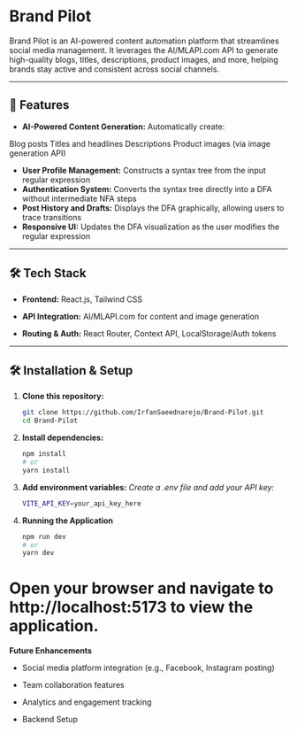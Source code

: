 #  Brand Pilot

Brand Pilot is an AI-powered content automation platform that streamlines social media management. It leverages the AI/MLAPI.com API to generate high-quality blogs, titles, descriptions, product images, and more, helping brands stay active and consistent across social channels.

---

## 🧠 Features

- **AI-Powered Content Generation:** Automatically create:

Blog posts
Titles and headlines
Descriptions
Product images (via image generation API)

- **User Profile Management:** Constructs a syntax tree from the input regular expression
- **Authentication System:** Converts the syntax tree directly into a DFA without intermediate NFA steps
- **Post History and Drafts:** Displays the DFA graphically, allowing users to trace transitions 
- **Responsive UI:** Updates the DFA visualization as the user modifies the regular expression  

---

## 🛠️ Tech Stack

- **Frontend:** React.js, Tailwind CSS

- **API Integration:**  AI/MLAPI.com for content and image generation

- **Routing & Auth:** React Router, Context API, LocalStorage/Auth tokens

--- 

## 🛠️ Installation & Setup

1. **Clone this repository:**

   ```bash
   git clone https://github.com/IrfanSaeednarejo/Brand-Pilot.git
   cd Brand-Pilot

2. **Install dependencies:**

   ```bash
   npm install
   # or
   yarn install

3. **Add environment variables:**
   *Create a .env file and add your API key:*
   
   ```bash
   VITE_API_KEY=your_api_key_here

4. **Running the Application**

   ```bash
   npm run dev
   # or
   yarn dev

# Open your browser and navigate to http://localhost:5173 to view the application.

 
 **Future Enhancements**

- Social media platform integration (e.g., Facebook, Instagram posting)

- Team collaboration features

- Analytics and engagement tracking

- Backend Setup
